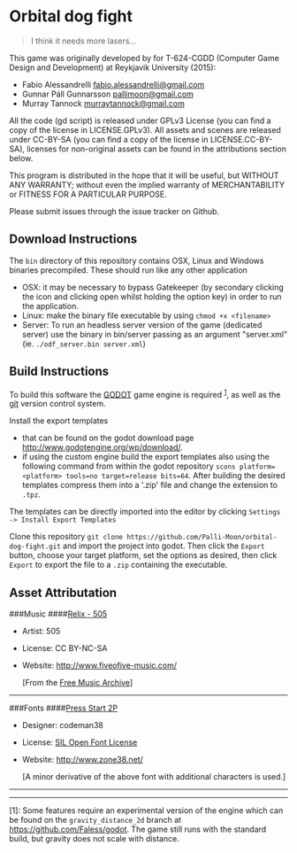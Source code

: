 # Orbital dog fight
> I think it needs more lasers...

This game was originally developed by for T-624-CGDD (Computer Game Design and
Development) at Reykjavik University (2015):
- Fabio Alessandrelli <fabio.alessandrelli@gmail.com>
- Gunnar Páll Gunnarsson <pallimoon@gmail.com>
- Murray Tannock <murraytannock@gmail.com>

All the code (gd script) is released under GPLv3 License (you can find a copy
of the license in LICENSE.GPLv3). All assets and scenes are released
under CC-BY-SA (you can find a copy of the license in LICENSE.CC-BY-SA),
licenses for non-original assets can be found in the attributions section below.

This program is distributed in the hope that it will be useful,
but WITHOUT ANY WARRANTY; without even the implied warranty of
MERCHANTABILITY or FITNESS FOR A PARTICULAR PURPOSE.

Please submit issues through the issue tracker on Github.

## Download Instructions

The `bin` directory of this repository contains OSX, Linux and Windows binaries
precompiled. These should run like any other application
-  OSX: it may be necessary to bypass Gatekeeper (by secondary clicking the icon
and clicking open whilst holding the option key) in order to run the
application.
- Linux: make the binary file executable by using `chmod +x <filename>`
- Server: To run an headless server version of the game (dedicated server)
use the binary in bin/server passing as an argument "server.xml" 
(ie. `./odf_server.bin server.xml`)

## Build Instructions
To build this software the [GODOT](http://www.godotengine.org/) game
engine is required <sup>[1](#myfootnote1)</sup>, as well as the
[git](http://git-scm.com/) version control system.

Install the export templates
- that can be found on the godot download page
http://www.godotengine.org/wp/download/.
- if using the custom engine build the export templates also using the
following command from within the godot repository `scons platform=<platform>
tools=no target=release bits=64`. After building the desired templates compress
them into a '.zip' file and change the extension to `.tpz`.

The templates can be directly imported into the editor by clicking `Settings ->
Install Export Templates`

Clone this repository `git clone
https://github.com/Palli-Moon/orbital-dog-fight.git` and import the project into
godot. Then click the `Export` button, choose your target platform, set the
options as desired, then click `Export` to export the file to a `.zip`
containing the executable.

## Asset Attributation
###Music
####[Relix - 505](https://fiveofive.bandcamp.com/album/relix-1996-2013)
- Artist: 505
- License: CC BY-NC-SA
- Website: http://www.fiveofive-music.com/

    [From the [Free Music Archive](http://freemusicarchive.org)]

***

###Fonts
####[Press Start 2P](http://www.zone38.net/font/)
- Designer: codeman38
- License: [SIL Open Font
 License](http://scripts.sil.org/cms/scripts/page.php?site_id=nrsi&id=OFL)
- Website: http://www.zone38.net/

    [A minor derivative of the above font with additional characters is used.]

---

---
<a name="myfootnote1">[1]</a>: Some features require an experimental version of
the engine which can be found on the `gravity_distance_2d` branch at
https://github.com/Faless/godot. The game still runs with the standard build,
but gravity does not scale with distance.
